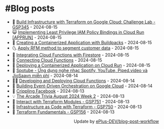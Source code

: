 # #Blog posts
<!-- BLOG-POST-LIST:START -->
- 🧰 [Build Infrastructure with Terraform on Google Cloud: Challenge Lab - GSP345](https://eplus.dev/build-infrastructure-with-terraform-on-google-cloud-challenge-lab-gsp345) - 2024-08-15
- 😺 [Implementing Least Privilege IAM Policy Bindings in Cloud Run [APPRUN]](https://eplus.dev/implementing-least-privilege-iam-policy-bindings-in-cloud-run-apprun) - 2024-08-15
- 🗽 [Creating a Containerized Application with Buildpacks](https://eplus.dev/creating-a-containerized-application-with-buildpacks) - 2024-08-15
- 🌜 [Apply RFM method to segment customer data](https://eplus.dev/apply-rfm-method-to-segment-customer-data) - 2024-08-15
- 📝 [Integrating Cloud Functions with Firestore](https://eplus.dev/integrating-cloud-functions-with-firestore) - 2024-08-15
- 🚀 [Connecting Cloud Functions](https://eplus.dev/connecting-cloud-functions) - 2024-08-15
- 💼 [Deploying a Containerized Application on Cloud Run](https://eplus.dev/deploying-a-containerized-application-on-cloud-run) - 2024-08-15
- 🦣 [Spotube - Ứng dụng nghe nhạc Spotify, YouTube, Piped.video và JioSaavn miễn phí](https://eplus.dev/spotube-ung-dung-nghe-nhac-spotify-youtube-pipedvideo-va-jiosaavn-mien-phi) - 2024-08-14
- 👨‍🏫 [Developing and Deploying Cloud Functions](https://eplus.dev/developing-and-deploying-cloud-functions) - 2024-08-14
- 🔭 [Building Event-Driven Orchestration on Google Cloud](https://eplus.dev/building-event-driven-orchestration-on-google-cloud) - 2024-08-14
- 🤡 [Crippling Facebook](https://eplus.dev/crippling-facebook) - 2024-08-13
- 💡 [The Arcade Trivia August 2024 Week 2](https://eplus.dev/the-arcade-trivia-august-2024-week-2) - 2024-08-13
- 🦣 [Interact with Terraform Modules - GSP751](https://eplus.dev/interact-with-terraform-modules-gsp751) - 2024-08-13
- 💪 [Infrastructure as Code with Terraform - GSP750](https://eplus.dev/infrastructure-as-code-with-terraform-gsp750) - 2024-08-13
- 🤡 [Terraform Fundamentals - GSP156](https://eplus.dev/terraform-fundamentals-gsp156) - 2024-08-13<!-- BLOG-POST-LIST:END -->
<div align="right">
  Update by <a target="_blank"
    href="https://github.com/ePlus-DEV/blog-post-workflow">ePlus-DEV/blog-post-workflow</a>
</div>
